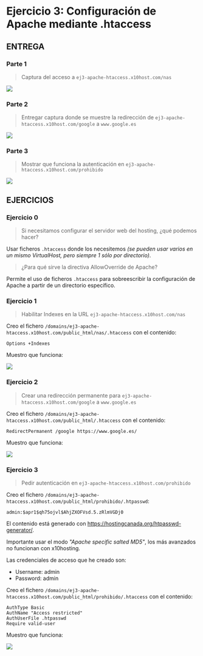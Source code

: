 # Ejercicio 3: Configuración de Apache mediante .htaccess

## ENTREGA

### Parte 1
> Captura del acceso a `ej3-apache-htaccess.x10host.com/nas`

![](https://i.imgur.com/L1G3jir.png)

### Parte 2
> Entregar captura donde se muestre la redirección de `ej3-apache-htaccess.x10host.com/google` a `www.google.es`

![](https://i.imgur.com/QzmVPzj.png)

### Parte 3
> Mostrar que funciona la autenticación en `ej3-apache-htaccess.x10host.com/prohibido`

![](https://i.postimg.cc/j2HHLF6K/acceso-prohibido-apache.gif)







## EJERCICIOS

### Ejercicio 0
> Si necesitamos configurar el servidor web del hosting, ¿qué podemos hacer?

Usar ficheros `.htaccess` donde los necesitemos *(se pueden usar varios en un mismo VirtualHost, pero siempre 1 sólo por directorio)*.

> ¿Para qué sirve la directiva AllowOverride de Apache?

Permite el uso de ficheros `.htaccess` para sobreescribir la configuración de Apache a partir de un directorio específico.

### Ejercicio 1
> Habilitar Indexes en la URL `ej3-apache-htaccess.x10host.com/nas`

Creo el fichero `/domains/ej3-apache-htaccess.x10host.com/public_html/nas/.htaccess` con el contenido:
```
Options +Indexes
```

Muestro que funciona:

![](https://i.imgur.com/L1G3jir.png)

### Ejercicio 2
> Crear una redirección permanente para `ej3-apache-htaccess.x10host.com/google` a `www.google.es`

Creo el fichero `/domains/ej3-apache-htaccess.x10host.com/public_html/.htaccess` con el contenido:
```
RedirectPermanent /google https://www.google.es/
```

Muestro que funciona:

![](https://i.postimg.cc/DyZ7zTyv/redirect-permanent-google.gif)

### Ejercicio 3
> Pedir autenticación en `ej3-apache-htaccess.x10host.com/prohibido`

Creo el fichero `/domains/ej3-apache-htaccess.x10host.com/public_html/prohibido/.htpasswd`:
```
admin:$apr1$qh75ojvl$AhjZXOFVsd.5.zRlmVGDj0
```

El contenido está generado con <https://hostingcanada.org/htpasswd-generator/>.  

Importante usar el modo _"Apache specific salted MD5"_, los más avanzados no funcionan con x10hosting.

Las credenciales de acceso que he creado son:

- Username: admin
- Password: admin

Creo el fichero `/domains/ej3-apache-htaccess.x10host.com/public_html/prohibido/.htaccess` con el contenido:
```
AuthType Basic
AuthName "Access restricted"
AuthUserFile .htpasswd
Require valid-user
```

Muestro que funciona:

![](https://i.postimg.cc/j2HHLF6K/acceso-prohibido-apache.gif)
